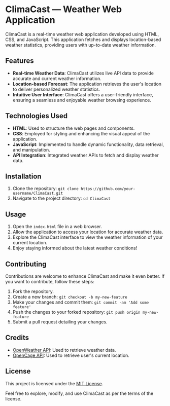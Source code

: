 # ClimaCast — Weather Web Application

ClimaCast is a real-time weather web application developed using HTML, CSS, and JavaScript. This application fetches and displays location-based weather statistics, providing users with up-to-date weather information.

## Features
- **Real-time Weather Data**: ClimaCast utilizes live API data to provide accurate and current weather information.
- **Location-based Forecast**: The application retrieves the user's location to deliver personalized weather statistics.
- **Intuitive User Interface**: ClimaCast offers a user-friendly interface, ensuring a seamless and enjoyable weather browsing experience.

## Technologies Used
- **HTML**: Used to structure the web pages and components.
- **CSS**: Employed for styling and enhancing the visual appeal of the application.
- **JavaScript**: Implemented to handle dynamic functionality, data retrieval, and manipulation.
- **API Integration**: Integrated weather APIs to fetch and display weather data.

## Installation
1. Clone the repository: `git clone https://github.com/your-username/ClimaCast.git`
2. Navigate to the project directory: `cd ClimaCast`

## Usage
1. Open the `index.html` file in a web browser.
2. Allow the application to access your location for accurate weather data.
3. Explore the ClimaCast interface to view the weather information of your current location.
4. Enjoy staying informed about the latest weather conditions!

## Contributing
Contributions are welcome to enhance ClimaCast and make it even better. If you want to contribute, follow these steps:

1. Fork the repository.
2. Create a new branch: `git checkout -b my-new-feature`
3. Make your changes and commit them: `git commit -am 'Add some feature'`
4. Push the changes to your forked repository: `git push origin my-new-feature`
5. Submit a pull request detailing your changes.

## Credits
- [OpenWeather API](https://openweathermap.org/api): Used to retrieve weather data.
- [OpenCage API](https://opencagedata.com/api#quickstart): Used to retrieve user's current location.

## License
This project is licensed under the [MIT License](LICENSE).

Feel free to explore, modify, and use ClimaCast as per the terms of the license.
